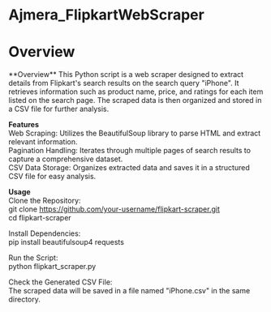 # Ajmera_FlipkartWebScraper
<h1>Overview</h1>
**Overview**   
This Python script is a web scraper designed to extract details from Flipkart's search results on the search query "iPhone". It retrieves information such as product name, price, and ratings for each item listed on the search page. The scraped data is then organized and stored in a CSV file for further analysis.  

**Features**  
Web Scraping: Utilizes the BeautifulSoup library to parse HTML and extract relevant information.  
Pagination Handling: Iterates through multiple pages of search results to capture a comprehensive dataset.  
CSV Data Storage: Organizes extracted data and saves it in a structured CSV file for easy analysis.  

**Usage**  
Clone the Repository:   
git clone https://github.com/your-username/flipkart-scraper.git  
cd flipkart-scraper  

Install Dependencies:  
pip install beautifulsoup4 requests  

Run the Script:  
python flipkart_scraper.py  

Check the Generated CSV File:  
The scraped data will be saved in a file named "iPhone.csv" in the same directory.
